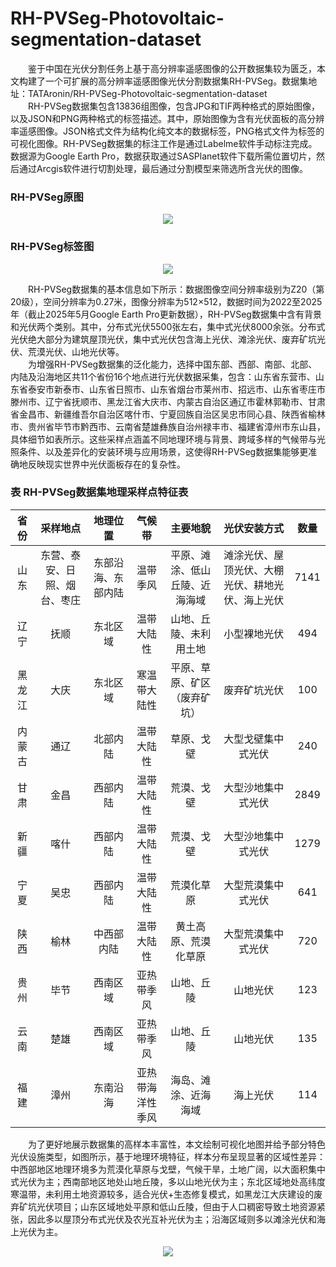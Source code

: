 # RH-PVSeg-Photovoltaic-segmentation-dataset
&emsp;&emsp;鉴于中国在光伏分割任务上基于高分辨率遥感图像的公开数据集较为匮乏，本文构建了一个可扩展的高分辨率遥感图像光伏分割数据集RH-PVSeg。数据集地址：TATAronin/RH-PVSeg-Photovoltaic-segmentation-dataset\
&emsp;&emsp;RH-PVSeg数据集包含13836组图像，包含JPG和TIF两种格式的原始图像，以及JSON和PNG两种格式的标签描述。其中，原始图像为含有光伏面板的高分辨率遥感图像。JSON格式文件为结构化纯文本的数据标签，PNG格式文件为标签的可视化图像。RH-PVSeg数据集的标注工作是通过Labelme软件手动标注完成。数据源为Google Earth Pro，数据获取通过SASPlanet软件下载所需位置切片，然后通过Arcgis软件进行切割处理，最后通过分割模型来筛选所含光伏的图像。

###  RH-PVSeg原图
<div align = center><img src='https://github.com/user-attachments/assets/99830397-1926-4cbe-8808-a89ccba9f690'></div>

###  RH-PVSeg标签图
<div align = center><img src='https://github.com/user-attachments/assets/235291c1-aa96-4553-b9b6-bd5d959d02a3'></div>

&emsp;&emsp;RH-PVSeg数据集的基本信息如下所示：数据图像空间分辨率级别为Z20（第20级），空间分辨率为0.27米，图像分辨率为512×512，数据时间为2022至2025年（截止2025年5月Google Earth Pro更新数据），RH-PVSeg数据集中含有背景和光伏两个类别。其中，分布式光伏5500张左右，集中式光伏8000余张。分布式光伏绝大部分为建筑屋顶光伏，集中式光伏包含海上光伏、滩涂光伏、废弃矿坑光伏、荒漠光伏、山地光伏等。\
&emsp;&emsp;为增强RH-PVSeg数据集的泛化能力，选择中国东部、西部、南部、北部、内陆及沿海地区共11个省份16个地点进行光伏数据采集，包含：山东省东营市、山东省泰安市新泰市、山东省日照市、山东省烟台市莱州市、招远市、山东省枣庄市滕州市、辽宁省抚顺市、黑龙江省大庆市、内蒙古自治区通辽市霍林郭勒市、甘肃省金昌市、新疆维吾尔自治区喀什市、宁夏回族自治区吴忠市同心县、陕西省榆林市、贵州省毕节市黔西市、云南省楚雄彝族自治州禄丰市、福建省漳州市东山县，具体细节如表所示。这些采样点涵盖不同地理环境与背景、跨域多样的气候带与光照条件、以及差异化的安装环境与应用场景，这使得RH-PVSeg数据集能够更准确地反映现实世界中光伏面板存在的复杂性。

### 表 RH-PVSeg数据集地理采样点特征表

|省份|采样地点|地理位置|气候带|主要地貌|光伏安装方式|数量|
|:-:|:-:|:-:|:-:|:-:|:-:|:-:|
|山东|东营、泰安、日照、烟台、枣庄|东部沿海、东部内陆|温带季风|平原、滩涂、低山丘陵、近海海域|滩涂光伏、屋顶光伏、大棚光伏、耕地光伏、海上光伏|7141|
|辽宁|抚顺|东北区域|温带大陆性|山地、丘陵、未利用土地|小型裸地光伏|494|
|黑龙江|大庆|东北区域|寒温带大陆性|平原、草原、矿区（废弃矿坑）|废弃矿坑光伏|100|
|内蒙古|通辽|北部内陆|温带大陆性|草原、戈壁|大型戈壁集中式光伏|240|
|甘肃|金昌|西部内陆|温带大陆性|荒漠、戈壁|大型沙地集中式光伏|2849|
|新疆|喀什|西部内陆|温带大陆性|荒漠、戈壁|大型沙地集中式光伏|1279|
|宁夏|吴忠|西部内陆|温带大陆性|荒漠化草原|大型荒漠集中式光伏|641|
|陕西|榆林|中西部内陆|温带大陆性|黄土高原、荒漠化草原|大型荒漠集中式光伏|720|
|贵州|毕节|西南区域|亚热带季风|山地、丘陵|山地光伏|123|
|云南|楚雄|西南区域|亚热带季风|山地、丘陵|山地光伏|135|
|福建|漳州|东南沿海|亚热带海洋性季风|海岛、滩涂、近海海域|海上光伏|114|

&emsp;&emsp;为了更好地展示数据集的高样本丰富性，本文绘制可视化地图并给予部分特色光伏设施类型，如图所示，基于地理环境特征，样本分布呈现显著的区域性差异：中西部地区地理环境多为荒漠化草原与戈壁，气候干旱，土地广阔，以大面积集中式光伏为主；西南部地区地处山地丘陵，多以山地光伏为主；东北区域地处高纬度寒温带，未利用土地资源较多，适合光伏+生态修复模式，如黑龙江大庆建设的废弃矿坑光伏项目；山东区域地处平原和低山丘陵，但由于人口稠密导致土地资源紧张，因此多以屋顶分布式光伏及农光互补光伏为主；沿海区域则多以滩涂光伏和海上光伏为主。
 
<div align = center><img src='https://github.com/user-attachments/assets/5a94abe9-90ab-46de-be83-e0ce0147a4f9'></div>


